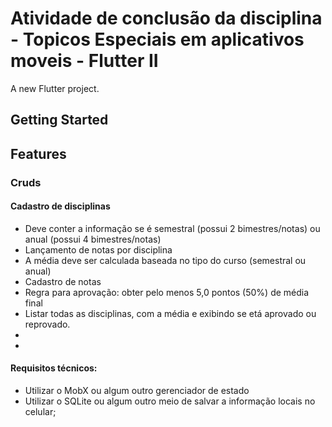 # Atividade de conclusão da disciplina - Topicos Especiais em aplicativos moveis - Flutter II

A new Flutter project.

## Getting Started



## Features

### Cruds
#### Cadastro de disciplinas
- Deve conter a informação se é semestral (possui 2 bimestres/notas) ou anual (possui 4 bimestres/notas)
- Lançamento de notas por disciplina
- A média deve ser calculada baseada no tipo do curso (semestral ou anual)
- Cadastro de notas
- Regra para aprovação: obter pelo menos 5,0 pontos (50%) de média final
- Listar todas as disciplinas, com a média e exibindo se etá aprovado ou reprovado.
- 
- 
#### Requisitos técnicos:
- Utilizar o MobX ou algum outro gerenciador de estado
- Utilizar o SQLite ou algum outro meio de salvar a informação locais no celular;
